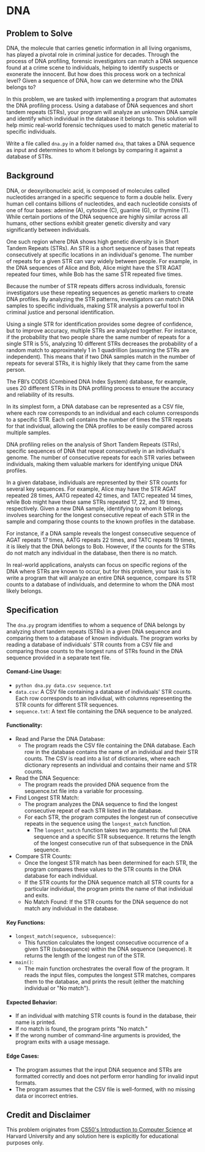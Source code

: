 # DNA

## Problem to Solve

DNA, the molecule that carries genetic information in all living organisms, has played a pivotal role in criminal justice for decades. Through the process of DNA profiling, forensic investigators can match a DNA sequence found at a crime scene to individuals, helping to identify suspects or exonerate the innocent. But how does this process work on a technical level? Given a sequence of DNA, how can we determine who the DNA belongs to?

In this problem, we are tasked with implementing a program that automates the DNA profiling process. Using a database of DNA sequences and short tandem repeats (STRs), your program will analyze an unknown DNA sample and identify which individual in the database it belongs to. This solution will help mimic real-world forensic techniques used to match genetic material to specific individuals.

Write a file called `dna.py` in a folder named `dna`, that takes a DNA sequence as input and determines to whom it belongs by comparing it against a database of STRs.

## Background

DNA, or deoxyribonucleic acid, is composed of molecules called nucleotides arranged in a specific sequence to form a double helix. Every human cell contains billions of nucleotides, and each nucleotide consists of one of four bases: adenine (A), cytosine (C), guanine (G), or thymine (T). While certain portions of the DNA sequence are highly similar across all humans, other sections exhibit greater genetic diversity and vary significantly between individuals.

One such region where DNA shows high genetic diversity is in Short Tandem Repeats (STRs). An STR is a short sequence of bases that repeats consecutively at specific locations in an individual's genome. The number of repeats for a given STR can vary widely between people. For example, in the DNA sequences of Alice and Bob, Alice might have the STR AGAT repeated four times, while Bob has the same STR repeated five times.

Because the number of STR repeats differs across individuals, forensic investigators use these repeating sequences as genetic markers to create DNA profiles. By analyzing the STR patterns, investigators can match DNA samples to specific individuals, making STR analysis a powerful tool in criminal justice and personal identification.

Using a single STR for identification provides some degree of confidence, but to improve accuracy, multiple STRs are analyzed together. For instance, if the probability that two people share the same number of repeats for a single STR is 5%, analyzing 10 different STRs decreases the probability of a random match to approximately 1 in 1 quadrillion (assuming the STRs are independent). This means that if two DNA samples match in the number of repeats for several STRs, it is highly likely that they came from the same person.

The FBI’s CODIS (Combined DNA Index System) database, for example, uses 20 different STRs in its DNA profiling process to ensure the accuracy and reliability of its results.

In its simplest form, a DNA database can be represented as a CSV file, where each row corresponds to an individual and each column corresponds to a specific STR. Each cell contains the number of times the STR repeats for that individual, allowing the DNA profiles to be easily compared across multiple samples.

DNA profiling relies on the analysis of Short Tandem Repeats (STRs), specific sequences of DNA that repeat consecutively in an individual's genome. The number of consecutive repeats for each STR varies between individuals, making them valuable markers for identifying unique DNA profiles.

In a given database, individuals are represented by their STR counts for several key sequences. For example, Alice may have the STR AGAT repeated 28 times, AATG repeated 42 times, and TATC repeated 14 times, while Bob might have these same STRs repeated 17, 22, and 19 times, respectively. Given a new DNA sample, identifying to whom it belongs involves searching for the longest consecutive repeat of each STR in the sample and comparing those counts to the known profiles in the database.

For instance, if a DNA sample reveals the longest consecutive sequence of AGAT repeats 17 times, AATG repeats 22 times, and TATC repeats 19 times, it is likely that the DNA belongs to Bob. However, if the counts for the STRs do not match any individual in the database, then there is no match.

In real-world applications, analysts can focus on specific regions of the DNA where STRs are known to occur, but for this problem, your task is to write a program that will analyze an entire DNA sequence, compare its STR counts to a database of individuals, and determine to whom the DNA most likely belongs.

## Specification

The `dna.py` program identifies to whom a sequence of DNA belongs by analyzing short tandem repeats (STRs) in a given DNA sequence and comparing them to a database of known individuals. The program works by reading a database of individuals' STR counts from a CSV file and comparing those counts to the longest runs of STRs found in the DNA sequence provided in a separate text file.

#### Comand-Line Usage:
* `python dna.py data.csv sequence.txt`
* `data.csv`: A CSV file containing a database of individuals' STR counts. Each row corresponds to an individual, with columns representing the STR counts for different STR sequences.
* `sequence.txt`: A text file containing the DNA sequence to be analyzed.

#### Functionality:
* Read and Parse the DNA Database:
    * The program reads the CSV file containing the DNA database. Each row in the database contains the name of an individual and their STR counts. The CSV is read into a list of dictionaries, where each dictionary represents an individual and contains their name and STR counts.
* Read the DNA Sequence:
    * The program reads the provided DNA sequence from the sequence.txt file into a variable for processing.
* Find Longest STR Match:
    * The program analyzes the DNA sequence to find the longest consecutive repeat of each STR listed in the database.
    * For each STR, the program computes the longest run of consecutive repeats in the sequence using the `longest_match` function.
        * The `longest_match` function takes two arguments: the full DNA sequence and a specific STR subsequence. It returns the length of the longest consecutive run of that subsequence in the DNA sequence.
* Compare STR Counts:
    * Once the longest STR match has been determined for each STR, the program compares these values to the STR counts in the DNA database for each individual.
    * If the STR counts for the DNA sequence match all STR counts for a particular individual, the program prints the name of that individual and exits.
    * No Match Found: If the STR counts for the DNA sequence do not match any individual in the database.

#### Key Functions:
* `longest_match(sequence, subsequence)`:
    * This function calculates the longest consecutive occurrence of a given STR (subsequence) within the DNA sequence (sequence). It returns the length of the longest run of the STR.
* `main()`:
    * The main function orchestrates the overall flow of the program. It reads the input files, computes the longest STR matches, compares them to the database, and prints the result (either the matching individual or "No match").

#### Expected Behavior:
* If an individual with matching STR counts is found in the database, their name is printed.
* If no match is found, the program prints "No match."
* If the wrong number of command-line arguments is provided, the program exits with a usage message.

#### Edge Cases:
* The program assumes that the input DNA sequence and STRs are formatted correctly and does not perform error handling for invalid input formats.
* The program assumes that the CSV file is well-formed, with no missing data or incorrect entries.

## Credit and Disclaimer

This problem originates from [CS50's Introduction to Computer Science](https://cs50.harvard.edu/x/2024/psets/6/dna/) at Harvard University and any solution here is explicitly for educational purposes only.
